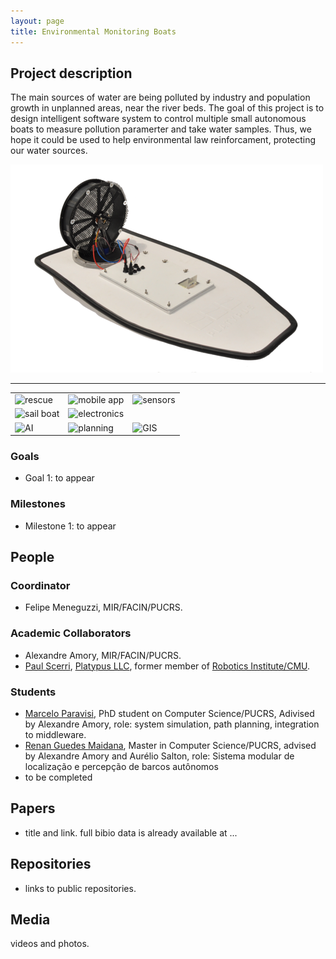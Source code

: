 ```yaml
---
layout: page
title: Environmental Monitoring Boats
---
```


## Project description

The main sources of water are being polluted by industry and population growth in unplanned areas, near the river beds.
The goal of this project is to design intelligent software system to control multiple small autonomous boats to measure pollution paramerter and take water samples.
Thus, we hope it could be used to help environmental law reinforcament, protecting our water sources.

![Alt text](../images/projects/pve-boats/lutra.png?raw=true "Lutra Airboat")

---

| | | |
| --- | --- | --- | 
![rescue](../images/rescue.png "for rescue") | ![mobile app](../images/mob-app.png "mobile app") |  ![sensors](../images/sensor.png "sensors") |
| ![sail boat](../images/sail-boat.png "sail boat")  | ![electronics](../images/electronics.png "electronics")  | |
| ![AI](../images/ia.png "AI") |  ![planning](../images/planning.png "planning") |  ![GIS](../images/geo.png "GIS app")   | 

### Goals

 - Goal 1: to appear

### Milestones

 - Milestone 1: to appear

## People

### Coordinator

 - Felipe Meneguzzi, MIR/FACIN/PUCRS.

### Academic Collaborators

 - Alexandre Amory, MIR/FACIN/PUCRS.
 - [Paul Scerri](http://www.cs.cmu.edu/~pscerri/), [Platypus LLC](http://senseplatypus.com/), former member of [Robotics Institute/CMU](http://www.ri.cmu.edu/).


### Students

 - [Marcelo Paravisi](http://lattes.cnpq.br/3396118494502209), PhD student on Computer Science/PUCRS, Adivised by Alexandre Amory, role: system simulation, path planning, integration to middleware.
 - [Renan Guedes Maidana](http://lattes.cnpq.br/0303636209545734), Master in Computer Science/PUCRS, advised by Alexandre Amory and Aurélio Salton, role: Sistema modular de localização e percepção de barcos autônomos
 - to be completed

## Papers

 - title and link. full bibio data is already available at ...

## Repositories

 - links to public repositories.

## Media 

videos and photos.

